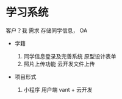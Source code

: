 # 学习系统
  客户？我
  需求 存储同学信息， OA 
  - 学籍
    1. 同学信息登录及完善系统
      原型设计表单
    2. 照片上传功能
      云开发文件上传

  - 项目形式
    1. 小程序 用户端
      vant + 云开发